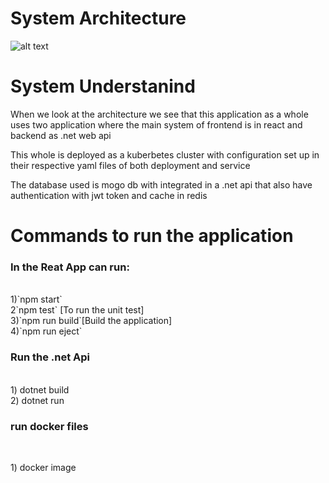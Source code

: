 # System Architecture
![alt text](https://drive.google.com/uc?export=view&id=1mXtN0PDfnVsvs5RfMobLrPI_52Vpxbue)

# System Understanind
<p>When we look at the architecture we see that this application as a whole uses two application where the main system of frontend is in react and backend as .net web api</p>
<p>This whole is deployed as a kuberbetes cluster with configuration set up in their respective yaml files of both deployment and service</p>
<p>The database used is mogo db with integrated in a .net api that also have authentication with jwt token and cache in redis</p>

# Commands to run the application
 
### In the Reat App can run:
</p>
<br/>
1)`npm start`<br/>
2`npm test` [To run the unit test]<br/>
3)`npm run build`[Build the application]<br/>
4)`npm run eject`
</p>

### Run the .net Api
<p>
</br>
1) dotnet build<br/>
2) dotnet run</p>

### run docker files 
</br>
<p>
1) docker image <imag name></p>
